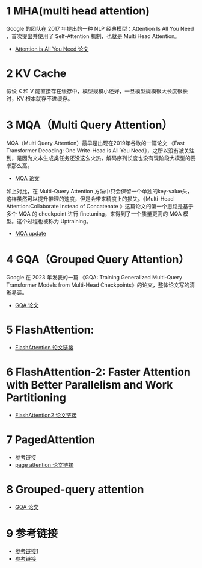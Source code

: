 # 1 MHA(multi head attention)
Google 的团队在 2017 年提出的一种 NLP 经典模型：Attention Is All You Need ，首次提出并使用了 Self-Attention 机制，也就是 Multi Head Attention。<br>
- [Attention is All You Need 论文](https://arxiv.org/pdf/1706.03762.pdf)

# 2 KV Cache
假设 K 和 V 能直接存在缓存中，模型规模小还好，一旦模型规模很大长度很长时，KV 根本就存不进缓存。<br>

# 3 MQA（Multi Query Attention）
MQA（Multi Query Attention）最早是出现在2019年谷歌的一篇论文 《Fast Transformer Decoding: One Write-Head is All You Need》，之所以没有被关注到，是因为文本生成类任务还没这么火热，解码序列长度也没有现阶段大模型的要求那么高。<br>
- [MQA 论文](https://arxiv.org/abs/1911.02150)

如上对比，在 Multi-Query Attention 方法中只会保留一个单独的key-value头，这样虽然可以提升推理的速度，但是会带来精度上的损失。《Multi-Head Attention:Collaborate Instead of Concatenate 》这篇论文的第一个思路是基于多个 MQA 的 checkpoint 进行 finetuning，来得到了一个质量更高的 MQA 模型。这个过程也被称为 Uptraining。

- [MQA update](https://arxiv.org/pdf/2006.16362.pdf)

# 4 GQA（Grouped Query Attention）
Google 在 2023 年发表的一篇 《GQA: Training Generalized Multi-Query Transformer Models from Multi-Head Checkpoints》的论文，整体论文写的清晰易读。

- [GQA 论文](https://arxiv.org/pdf/2305.13245.pdf)

# 5 FlashAttention: 
- [FlashAttention 论文链接](https://arxiv.org/abs/2205.14135)

# 6 FlashAttention-2: Faster Attention with Better Parallelism and Work Partitioning
- [FlashAttention2 论文链接](https://arxiv.org/pdf/2307.08691.pdf)

# 7 PagedAttention
- [参考链接](https://blog.vllm.ai/2023/06/20/vllm.html)
- [page attention 论文链接](https://arxiv.org/abs/2309.06180)

# 8 Grouped-query attention
- [GQA 论文](https://arxiv.org/pdf/2305.13245.pdf)

# 9 参考链接
- [参考链接1](https://zhuanlan.zhihu.com/p/647130255)
- [参考链接](https://towardsdatascience.com/attn-illustrated-attention-5ec4ad276ee3)
